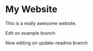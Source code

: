 # My Website

This is a really awesome website.

Edit on example branch

Now editing on update-readme branch
